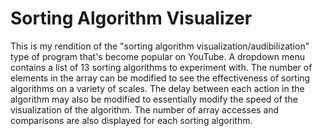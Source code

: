 # Sorting Algorithm Visualizer
This is my rendition of the "sorting algorithm visualization/audibilization" type of program that's become popular on YouTube. A dropdown menu contains a list 
of 13 sorting algorithms to experiment with. The number of elements in the array can be modified to see the effectiveness of sorting algorithms on a variety of
scales. The delay between each action in the algorithm may also be modified to essentially modify the speed of the visualization of the algorithm. The number of
array accesses and comparisons are also displayed for each sorting algorithm.
